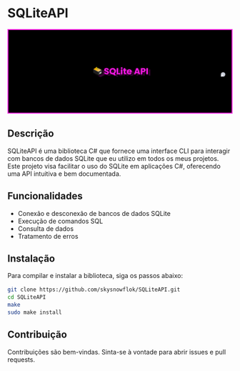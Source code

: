 # SQLiteAPI

![Project Banner](resources\banner.png)

## Descrição

SQLiteAPI é uma biblioteca C# que fornece uma interface CLI para interagir com bancos de dados SQLite que eu utilizo em todos os meus projetos. Este projeto visa facilitar o uso do SQLite em aplicações C#, oferecendo uma API intuitiva e bem documentada.

## Funcionalidades

- Conexão e desconexão de bancos de dados SQLite
- Execução de comandos SQL
- Consulta de dados
- Tratamento de erros

## Instalação

Para compilar e instalar a biblioteca, siga os passos abaixo:

```sh
git clone https://github.com/skysnowflok/SQLiteAPI.git
cd SQLiteAPI
make
sudo make install
```

## Contribuição

Contribuições são bem-vindas. Sinta-se à vontade para abrir issues e pull requests.


